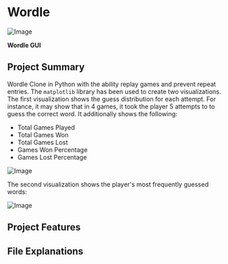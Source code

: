 # Wordle

![Image](https://github.com/user-attachments/assets/cace0bea-213c-4b20-9394-756b7eb8e5a0)

**Wordle GUI**

## Project Summary
Wordle Clone in Python with the ability replay games and prevent repeat entries. The `matplotlib` library has been used to create two visualizations. The first visualization shows the guess distribution for each attempt. For instance, it may show that in 4 games, it took the player 5 attempts to to guess the correct word. It additionally shows the following: 

- Total Games Played
- Total Games Won
- Total Games Lost
- Games Won Percentage
- Games Lost Percentage

![Image](https://github.com/user-attachments/assets/5fc520d5-acd7-4a8d-b999-e826a8818ee1)

The second visualization shows the player's most frequently guessed words:

![Image](https://github.com/user-attachments/assets/cd88a43b-e4d9-47ea-a210-9bf84940aa50)

## Project Features



 
## File Explanations
